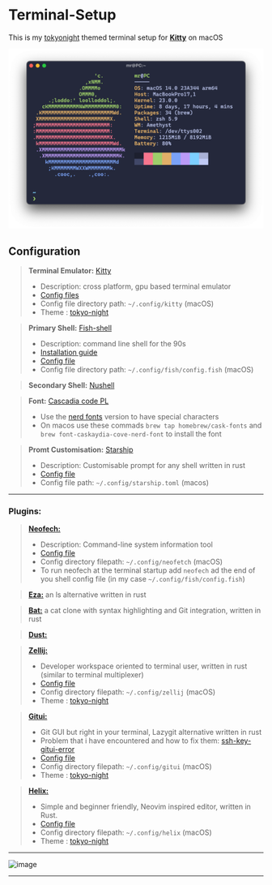 # Terminal-Setup
This is my [tokyonight](https://github.com/enkia/tokyo-night-vscode-theme) themed terminal setup for **[Kitty](https://github.com/kovidgoyal/kitty)** on macOS

![image](/README-Files/focus.png)

## Configuration

> **Terminal Emulator:** [Kitty](https://github.com/kovidgoyal/kitty)
>  -   Description: cross platform, gpu based terminal emulator 
>  -   [Config files](Config-Files/kitty)
>  -   Config file directory path:  ```~/.config/kitty``` (macOS)
>  -   Theme : [tokyo-night](https://github.com/davidmathers/tokyo-night-kitty-theme)

> **Primary Shell:** [Fish-shell](https://github.com/fish-shell/fish-shell)
>  -   Description: command line shell for the 90s
>  -   [Installation guide](/README-Files/fish_mac_installation_guide.md)
>  -   [Config file](Config-Files/fish)
>  -   Config file directory path:  ```~/.config/fish/config.fish``` (macOS)


> **Secondary Shell:** [Nushell](https://github.com/nushell/nushell)

>**Font:** [Cascadia code PL](https://github.com/microsoft/cascadia-code)
>  -   Use the [nerd fonts](https://github.com/ryanoasis/nerd-fonts) version to have special characters
>  -   On macos use these commads ```brew tap homebrew/cask-fonts``` and ```brew font-caskaydia-cove-nerd-font``` to install the font
  
>**Promt Customisation:** [Starship](https://github.com/starship/starship)
>  -   Description: Customisable prompt for any shell written in rust
>  -   [Config file](Config-Files/starship.toml)
>  -   Config file path:  ```~/.config/starship.toml``` (macos)

----
### Plugins:
> **[Neofech:](https://github.com/dylanaraps/neofetch)**
>    -   Description: Command-line system information tool
>    -   [Config file](Config-Files/neofetch)
>    -   Config directory filepath: ```~/.config/neofetch``` (macOS)
>    -   To run neofech at the terminal startup add ```neofech``` ad the end of you shell config file (in my case ```~/.config/fish/config.fish```)

> **[Eza:](https://github.com/eza-community/eza)** an ls alternative written in rust

> **[Bat:](https://github.com/sharkdp/bat)** a cat clone with syntax highlighting and Git integration, written in rust

> **[Dust:](https://github.com/bootandy/dust)**

> **[Zellij:](https://github.com/zellij-org/zellij)**
>   -   Developer workspace oriented to terminal user, written in rust (similar to terminal multiplexer)
>   -   [Config file](Config-Files/zellij)
>   -   Config directory filepath: ```~/.config/zellij``` (macOS)
>   -   Theme : [tokyo-night](https://github.com/zellij-org/zellij/tree/main/zellij-utils/assets/themes)

> **[Gitui:](https://github.com/extrawurst/gitui)**
>    -   Git GUI but right in your terminal, Lazygit alternative written in rust
>    -   Problem that i have encountered and how to fix them: [ssh-key-gitui-error](/README-Files/shh_key_gitui_error.md)
>    -   [Config file](Config-Files/gitui)
>    -   Config directory filepath: ```~/.config/gitui``` (macOS)
>    -   Theme : [tokyo-night](https://github.com/folke/tokyonight.nvim)

> **[Helix:](https://github.com/helix-editor/helix)**
>    -   Simple and beginner friendly, Neovim inspired editor, written in Rust.
>    -   [Config file](Config-Files/helix)
>    -   Config directory filepath: ```~/.config/helix``` (macOS)
>    -   Theme : [tokyo-night](https://github.com/folke/tokyonight.nvim)

---

![image](/README-Files/large.png)

---
